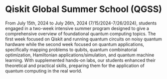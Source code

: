 # Qiskit Global Summer School (QGSS)

From July 15th, 2024 to July 26th, 2024 (7/15/2024-7/26/2024), students engaged in a two-week intensive summer program designed to give a comprehensive overview of foundational quantum computing topics. The first week focused on Qiskit and running quantum circuits on noisy quantum hardware while the second week focused on quantum applications, specifically mapping problems to qubits, quantum combinatorial optimization, Hamiltonian applications/simulation, and quantum machine learning. With supplemented hands-on labs, our students enhanced their theoretical and practical skills, preparing them for the application of quantum computing in the real world. 
